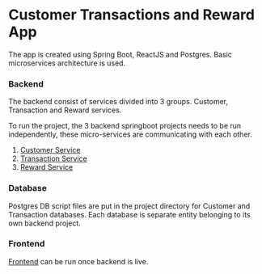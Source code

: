 # Customer Transactions and Reward App

The app is created using Spring Boot, ReactJS and Postgres. Basic microservices architecture is used.

### Backend
The backend consist of services divided into 3 groups. Customer, Transaction and Reward services.

To run the project, the 3 backend springboot projects needs to be run independently, these micro-services are communicating with each other.
1. [Customer Service](https://github.com/SobanMahmood/reward-spring-boot-ms/tree/main/customer-service)
2. [Transaction Service](https://github.com/SobanMahmood/reward-spring-boot-ms/tree/main/transaction-service)
3. [Reward Service](https://github.com/SobanMahmood/reward-spring-boot-ms/tree/main/reward_service)

### Database
Postgres DB script files are put in the project directory for Customer and Transaction databases. Each database is separate entity belonging to its own backend project.

### Frontend
[Frontend](https://github.com/SobanMahmood/reward-spring-boot-ms/tree/main/reward-web) can be run once backend is live.
